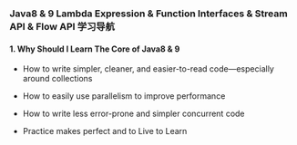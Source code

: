 ###             Java8 & 9 Lambda Expression & Function Interfaces & Stream API & Flow API 学习导航

#### 1. Why Should I Learn The Core of Java8 & 9

* How to write simpler, cleaner, and easier-to-read code—especially around collections

* How to easily use parallelism to improve performance

* How to write less error-prone and simpler concurrent code

* Practice makes perfect and to Live to Learn


